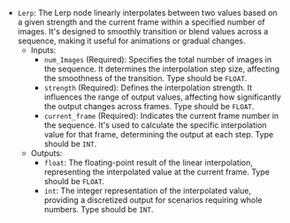 - `Lerp`: The Lerp node linearly interpolates between two values based on a given strength and the current frame within a specified number of images. It's designed to smoothly transition or blend values across a sequence, making it useful for animations or gradual changes.
    - Inputs:
        - `num_Images` (Required): Specifies the total number of images in the sequence. It determines the interpolation step size, affecting the smoothness of the transition. Type should be `FLOAT`.
        - `strength` (Required): Defines the interpolation strength. It influences the range of output values, affecting how significantly the output changes across frames. Type should be `FLOAT`.
        - `current_frame` (Required): Indicates the current frame number in the sequence. It's used to calculate the specific interpolation value for that frame, determining the output at each step. Type should be `INT`.
    - Outputs:
        - `float`: The floating-point result of the linear interpolation, representing the interpolated value at the current frame. Type should be `FLOAT`.
        - `int`: The integer representation of the interpolated value, providing a discretized output for scenarios requiring whole numbers. Type should be `INT`.
